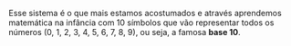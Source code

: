 Esse sistema é o que mais estamos acostumados e através aprendemos matemática na infância com 10 símbolos que vão representar todos os números (0, 1, 2, 3, 4, 5, 6, 7, 8, 9), ou seja, a famosa **base 10**. 